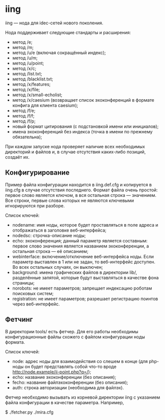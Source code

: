 iing
====

iing — нода для idec-сетей нового поколения.

Нода поддерживает следующие стандарты и расширения:
  * метод /e;
  * метод /m;
  * метод /u/e (включая сокращённый индекс);
  * метод /u/m;
  * метод /u/point;
  * метод /x/c;
  * метод /list.txt;
  * метод /blacklist.txt;
  * метод /x/features;
  * метод /x/file;
  * метод /x/small-echolist;
  * метод /x/caesium (возвращает список эхоконференций в формате конфига для клиента caesium);
  * метод /f/e;
  * метод /f/f;
  * метод /f/p;
  * новый формат цитирования (с подстановкой имени или инициалов);
  * имена эхоконференций без индекса (точка в имени по прежнему обязательна);

При каждом запуске нода проверяет наличие всех необходимых директорий и файлов и, в случае отсутствия каких-либо позиций, создаёт их.

Конфигурирование
----------------

Пример файла конфигурации находится в iing.def.cfg и копируется в iing.cfg в случае отсутствия последнего. Формат файла очень простой: первое слово является ключом, в вся остальная строка — значением. Все строки, первые слова которых не являются ключевыми игнорируются при разборе.

Список ключей:
  * nodename: имя ноды, которое будет проставляться в поле адреса и отображаться в заголовке веб-интерфейса;
  * nodedsc: строчка-описание ноды;
  * echo: эхоконференция; данный параметр является составным: первое слово значения является названием эхоконференции, а остальная строка — её описанием;
  * webinterface: включение/отключение веб-интерфейса ноды. Если параметр выставлен в 1 или не задан, то веб-интерфейс доступен. Во всех остальных случаях, он выключен;
  * background: имена графических файлов в директории lib/, разделённые запятой, которые будут выставляться в качестве фона страницы;
  * norobots: не имеет параметров; запрещает индексацию роботам поисковых систем;
  * registration: не имеет параметров; разрешает регистрацию поинтов через веб-интерфейс.

Фетчинг
-------

В директории tools/ есть фетчер. Для его работы необходимы конфигурационные файлы схожего с файлом конфигурации ноды формата.

Список ключей:
  * node: адрес ноды для взаимодействия со слешем в конце (для php-ноды он будет представлять собой что-то вроде http://node.example/ii-point.php?q=/);
  * echo: название эхоконференции (без описания);
  * fecho: название файлэхоконференции (без описания);
  * auth: строка авторизации (необходима для файлэх).

Фетчер необходимо вызывать из корневой директории iing с указанием файла конфигурации в качестве параметра. Например,

  $ ./fetcher.py ./mira.cfg